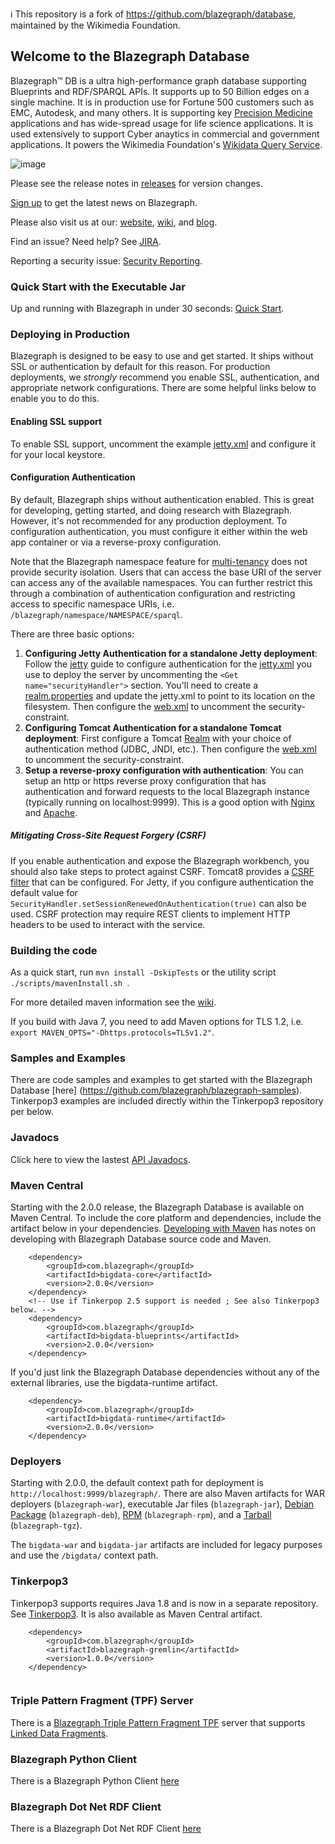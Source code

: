 :information_source: This repository is a fork of https://github.com/blazegraph/database, maintained by the Wikimedia Foundation.

## Welcome to the Blazegraph Database ##
Blazegraph™ DB is a ultra high-performance graph database supporting Blueprints and RDF/SPARQL APIs. It supports up to 50 Billion edges on a single machine. It is in production use for Fortune 500 customers such as EMC, Autodesk, and many others.  It is supporting key [Precision Medicine](http://www.syapse.com) applications and has wide-spread usage for life science applications.  It is used extensively to support Cyber anaytics in commercial and government applications.  It powers the Wikimedia Foundation's [Wikidata Query Service](https://query.wikidata.org/). 

![image](http://blog.blazegraph.com/wp-content/uploads/2015/07/blazegraph_by_systap_favicon.png)

Please see the release notes in [releases](bigdata/src/releases) for version changes.

[Sign up](http://eepurl.com/VLpUj) to get the latest news on Blazegraph.

Please also visit us at our: [website](https://www.blazegraph.com), [wiki](https://wiki.blazegraph.com), and [blog](https://blog.blazegraph.com/).

Find an issue?   Need help?  See [JIRA](https://jira.blazegraph.com).

Reporting a security issue: [Security Reporting](Security.md).

### Quick Start with the Executable Jar ###
Up and running with Blazegraph in under 30 seconds:  [Quick Start](https://wiki.blazegraph.com/wiki/index.php/Quick_Start).

### Deploying in Production ###
Blazegraph is designed to be easy to use and get started. It ships without SSL or authentication by default for this reason. For production deployments, we _strongly_ recommend you enable SSL, authentication, and appropriate network configurations. There are some helpful links below to enable you to do this. 

#### Enabling SSL support ####
To enable SSL support, uncomment the example [jetty.xml](blazegraph-jar/src/main/resources/jetty.xml#L141) and configure it for your local keystore.

#### Configuration Authentication ####
By default, Blazegraph ships without authentication enabled. This is great for developing, getting started, and doing research with Blazegraph. However, it's not recommended for any production deployment. To configuration authentication, you must configure it either within the web app container or via a reverse-proxy configuration.

Note that the Blazegraph namespace feature for [multi-tenancy](https://wiki.blazegraph.com/wiki/index.php/REST_API#Multi-Tenancy_API) does not provide security isolation. Users that can access the base URI of the server can access any of the available namespaces. You can further restrict this through a combination of authentication configuration and restricting access to specific namespace URIs, i.e. `/blazegraph/namespace/NAMESPACE/sparql`.

There are three basic options:

1. **Configuring Jetty Authentication for a standalone Jetty deployment**:  Follow the [jetty](http://www.eclipse.org/jetty/documentation/9.2.22.v20170531/configuring-security-authentication.html) guide to configure authentication for the [jetty.xml](blazegraph-jar/src/main/resources/jetty.xml) you use to deploy the server by uncommenting the `<Get name="securityHandler">` section. You'll need to create a [realm.properties](blazegraph-jar/src/main/resources/realm.properties) and update the jetty.xml to point to its location on the filesystem.  Then configure the [web.xml](bigdata-war-html/src/main/webapp/WEB-INF/web.xml) to uncomment the security-constraint.
1. **Configuring Tomcat Authentication for a standalone Tomcat deployment**:  First configure a Tomcat [Realm](https://tomcat.apache.org/tomcat-7.0-doc/realm-howto.html) with your choice of authentication method (JDBC, JNDI, etc.). Then configure the [web.xml](bigdata-war-html/src/main/webapp/WEB-INF/web.xml) to uncomment the security-constraint.
1. **Setup a reverse-proxy configuration with authentication**:  You can setup an http or https reverse proxy configuration that has authentication and forward requests to the local Blazegraph instance (typically running on localhost:9999). This is a good option with [Nginx](https://community.openhab.org/t/using-nginx-reverse-proxy-authentication-and-https/14542) and [Apache](https://stackoverflow.com/questions/5011102/apache-reverse-proxy-with-basic-authentication). 

##### Mitigating Cross-Site Request Forgery (CSRF) #####
If you enable authentication and expose the Blazegraph workbench, you should also take steps to protect against CSRF. Tomcat8 provides a [CSRF filter](https://tomcat.apache.org/tomcat-8.0-doc/config/filter.html#CSRF_Prevention_Filter_for_REST_APIs) that can be configured. For Jetty, if you configure authentication the default value for `SecurityHandler.setSessionRenewedOnAuthentication(true)` can also be used. CSRF protection may require REST clients to implement HTTP headers to be used to interact with the service.

### Building the code ###
As a quick start, run `mvn install -DskipTests` or the utility script `./scripts/mavenInstall.sh `.

For more detailed maven information see the [wiki](https://wiki.blazegraph.com/wiki/index.php/MavenNotes). 

If you build with Java 7, you need to add Maven options for TLS 1.2, i.e. `export MAVEN_OPTS="-Dhttps.protocols=TLSv1.2"`.

### Samples and Examples ###
There are code samples and examples to get started with the Blazegraph Database [here] (https://github.com/blazegraph/blazegraph-samples).  Tinkerpop3 examples are included directly within the Tinkerpop3 repository per below.

### Javadocs ###
Click here to view the lastest [API Javadocs](https://blazegraph.github.io/database/apidocs/index.html).

### Maven Central ###
Starting with the 2.0.0 release, the Blazegraph Database is available on Maven Central.  To include the core platform and dependencies, include the artifact below in your dependencies.   [Developing with Maven](https://wiki.blazegraph.com/wiki/index.php/MavenNotes) has notes on developing with Blazegraph Database source code and Maven.

```
    <dependency>
        <groupId>com.blazegraph</groupId>
        <artifactId>bigdata-core</artifactId>
        <version>2.0.0</version>
    </dependency>
    <!-- Use if Tinkerpop 2.5 support is needed ; See also Tinkerpop3 below. -->
    <dependency>
        <groupId>com.blazegraph</groupId>
        <artifactId>bigdata-blueprints</artifactId>
        <version>2.0.0</version>
    </dependency>
```

If you'd just link the Blazegraph Database dependencies without any of the external libraries, use the bigdata-runtime artifact.

```
    <dependency>
        <groupId>com.blazegraph</groupId>
        <artifactId>bigdata-runtime</artifactId>
        <version>2.0.0</version>
    </dependency>
```

### Deployers ###

Starting with 2.0.0, the default context path for deployment is `http://localhost:9999/blazegraph/`.  There are also Maven artifacts for WAR deployers (`blazegraph-war`), executable Jar files (`blazegraph-jar`), [Debian Package](blazegraph-deb/) (`blazegraph-deb`), [RPM](blazegraph-rpm/) (`blazegraph-rpm`), and a [Tarball](blazegraph-tgz/) (`blazegraph-tgz`).

The `bigdata-war` and `bigdata-jar` artifacts are included for legacy purposes and use the `/bigdata/` context path.

### Tinkerpop3 ###
Tinkerpop3 supports requires Java 1.8 and is now in a separate repository.  See [Tinkerpop3](https://github.com/blazegraph/tinkerpop3).  It is also available as Maven Central artifact.

```
    <dependency>
        <groupId>com.blazegraph</groupId>
        <artifactId>blazegraph-gremlin</artifactId>
        <version>1.0.0</version>
    </dependency>
    
```

### Triple Pattern Fragment (TPF) Server ###
There is a [Blazegraph Triple Pattern Fragment TPF](https://github.com/hartig/BlazegraphBasedTPFServer) server that supports [Linked Data Fragments](http://linkeddatafragments.org/).

### Blazegraph Python Client ###
There is a Blazegraph Python Client [here](https://github.com/blazegraph/blazegraph-python)

### Blazegraph Dot Net RDF Client ###
There is a Blazegraph Dot Net RDF Client [here](https://github.com/blazegraph/blazegraph-dotnetrdf)
